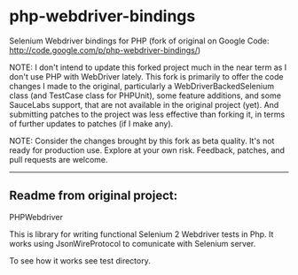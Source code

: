 php-webdriver-bindings
======================

Selenium Webdriver bindings for PHP (fork of original on Google Code: http://code.google.com/p/php-webdriver-bindings/)

NOTE: I don't intend to update this forked project much in the near term as I don't use PHP with WebDriver lately. This fork is primarily to offer the code changes I made to the original, particularly a WebDriverBackedSelenium class (and TestCase class for PHPUnit), some feature additions, and some SauceLabs support, that are not available in the original project (yet). And submitting patches to the project was less effective than forking it, in terms of further updates to patches (if I make any).

NOTE: Consider the changes brought by this fork as beta quality. It's not ready for production use. Explore at your own risk. Feedback, patches, and pull requests are welcome.

-----------------------------
Readme from original project:
-----------------------------

PHPWebdriver 

This is library for writing functional Selenium 2 Webdriver tests in Php.
It works using JsonWireProtocol to comunicate with Selenium server.


To see how it works see test directory.